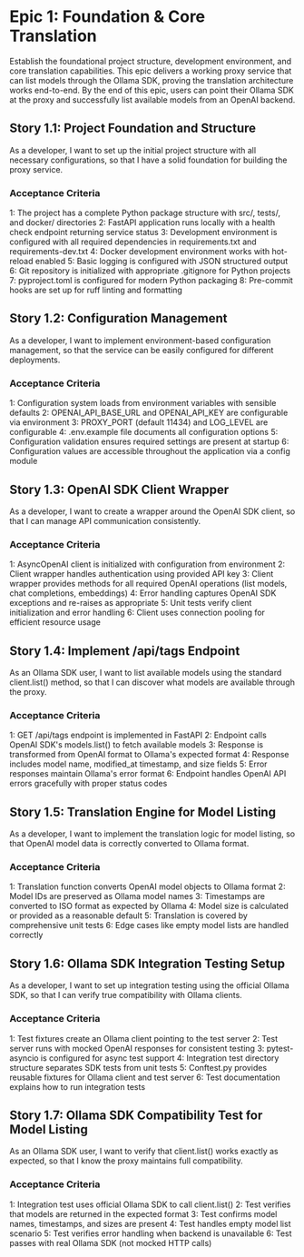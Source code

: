# Epic 1: Foundation & Core Translation

Establish the foundational project structure, development environment, and core translation capabilities. This epic delivers a working proxy service that can list models through the Ollama SDK, proving the translation architecture works end-to-end. By the end of this epic, users can point their Ollama SDK at the proxy and successfully list available models from an OpenAI backend.

## Story 1.1: Project Foundation and Structure

As a developer,
I want to set up the initial project structure with all necessary configurations,
so that I have a solid foundation for building the proxy service.

### Acceptance Criteria

1: The project has a complete Python package structure with src/, tests/, and docker/ directories
2: FastAPI application runs locally with a health check endpoint returning service status
3: Development environment is configured with all required dependencies in requirements.txt and requirements-dev.txt
4: Docker development environment works with hot-reload enabled
5: Basic logging is configured with JSON structured output
6: Git repository is initialized with appropriate .gitignore for Python projects
7: pyproject.toml is configured for modern Python packaging
8: Pre-commit hooks are set up for ruff linting and formatting

## Story 1.2: Configuration Management

As a developer,
I want to implement environment-based configuration management,
so that the service can be easily configured for different deployments.

### Acceptance Criteria

1: Configuration system loads from environment variables with sensible defaults
2: OPENAI_API_BASE_URL and OPENAI_API_KEY are configurable via environment
3: PROXY_PORT (default 11434) and LOG_LEVEL are configurable
4: .env.example file documents all configuration options
5: Configuration validation ensures required settings are present at startup
6: Configuration values are accessible throughout the application via a config module

## Story 1.3: OpenAI SDK Client Wrapper

As a developer,
I want to create a wrapper around the OpenAI SDK client,
so that I can manage API communication consistently.

### Acceptance Criteria

1: AsyncOpenAI client is initialized with configuration from environment
2: Client wrapper handles authentication using provided API key
3: Client wrapper provides methods for all required OpenAI operations (list models, chat completions, embeddings)
4: Error handling captures OpenAI SDK exceptions and re-raises as appropriate
5: Unit tests verify client initialization and error handling
6: Client uses connection pooling for efficient resource usage

## Story 1.4: Implement /api/tags Endpoint

As an Ollama SDK user,
I want to list available models using the standard client.list() method,
so that I can discover what models are available through the proxy.

### Acceptance Criteria

1: GET /api/tags endpoint is implemented in FastAPI
2: Endpoint calls OpenAI SDK's models.list() to fetch available models
3: Response is transformed from OpenAI format to Ollama's expected format
4: Response includes model name, modified_at timestamp, and size fields
5: Error responses maintain Ollama's error format
6: Endpoint handles OpenAI API errors gracefully with proper status codes

## Story 1.5: Translation Engine for Model Listing

As a developer,
I want to implement the translation logic for model listing,
so that OpenAI model data is correctly converted to Ollama format.

### Acceptance Criteria

1: Translation function converts OpenAI model objects to Ollama format
2: Model IDs are preserved as Ollama model names
3: Timestamps are converted to ISO format as expected by Ollama
4: Model size is calculated or provided as a reasonable default
5: Translation is covered by comprehensive unit tests
6: Edge cases like empty model lists are handled correctly

## Story 1.6: Ollama SDK Integration Testing Setup

As a developer,
I want to set up integration testing using the official Ollama SDK,
so that I can verify true compatibility with Ollama clients.

### Acceptance Criteria

1: Test fixtures create an Ollama client pointing to the test server
2: Test server runs with mocked OpenAI responses for consistent testing
3: pytest-asyncio is configured for async test support
4: Integration test directory structure separates SDK tests from unit tests
5: Conftest.py provides reusable fixtures for Ollama client and test server
6: Test documentation explains how to run integration tests

## Story 1.7: Ollama SDK Compatibility Test for Model Listing

As an Ollama SDK user,
I want to verify that client.list() works exactly as expected,
so that I know the proxy maintains full compatibility.

### Acceptance Criteria

1: Integration test uses official Ollama SDK to call client.list()
2: Test verifies that models are returned in the expected format
3: Test confirms model names, timestamps, and sizes are present
4: Test handles empty model list scenario
5: Test verifies error handling when backend is unavailable
6: Test passes with real Ollama SDK (not mocked HTTP calls)
